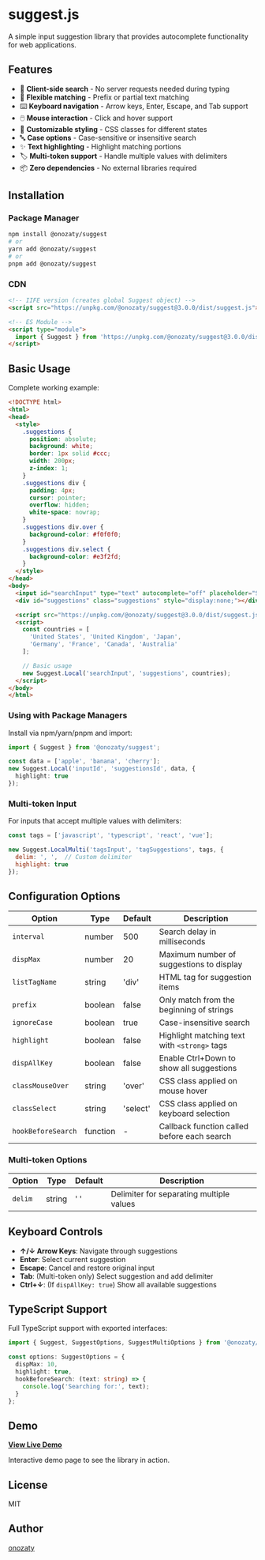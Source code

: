 # suggest.js

A simple input suggestion library that provides autocomplete functionality for web applications.

## Features

- 🚀 **Client-side search** - No server requests needed during typing
- 🎯 **Flexible matching** - Prefix or partial text matching
- ⌨️ **Keyboard navigation** - Arrow keys, Enter, Escape, and Tab support
- 🖱️ **Mouse interaction** - Click and hover support
- 🎨 **Customizable styling** - CSS classes for different states
- 🔤 **Case options** - Case-sensitive or insensitive search
- ✨ **Text highlighting** - Highlight matching portions
- 🏷️ **Multi-token support** - Handle multiple values with delimiters
- 📦 **Zero dependencies** - No external libraries required

## Installation

### Package Manager

```bash
npm install @onozaty/suggest
# or
yarn add @onozaty/suggest
# or
pnpm add @onozaty/suggest
```

### CDN

```html
<!-- IIFE version (creates global Suggest object) -->
<script src="https://unpkg.com/@onozaty/suggest@3.0.0/dist/suggest.js"></script>

<!-- ES Module -->
<script type="module">
  import { Suggest } from 'https://unpkg.com/@onozaty/suggest@3.0.0/dist/suggest.mjs';
</script>
```

## Basic Usage

Complete working example:

```html
<!DOCTYPE html>
<html>
<head>
  <style>
    .suggestions {
      position: absolute;
      background: white;
      border: 1px solid #ccc;
      width: 200px;
      z-index: 1;
    }
    .suggestions div {
      padding: 4px;
      cursor: pointer;
      overflow: hidden;
      white-space: nowrap;
    }
    .suggestions div.over {
      background-color: #f0f0f0;
    }
    .suggestions div.select {
      background-color: #e3f2fd;
    }
  </style>
</head>
<body>
  <input id="searchInput" type="text" autocomplete="off" placeholder="Start typing...">
  <div id="suggestions" class="suggestions" style="display:none;"></div>

  <script src="https://unpkg.com/@onozaty/suggest@3.0.0/dist/suggest.js"></script>
  <script>
    const countries = [
      'United States', 'United Kingdom', 'Japan',
      'Germany', 'France', 'Canada', 'Australia'
    ];

    // Basic usage
    new Suggest.Local('searchInput', 'suggestions', countries);
  </script>
</body>
</html>
```

### Using with Package Managers

Install via npm/yarn/pnpm and import:

```typescript
import { Suggest } from '@onozaty/suggest';

const data = ['apple', 'banana', 'cherry'];
new Suggest.Local('inputId', 'suggestionsId', data, {
  highlight: true
});
```

### Multi-token Input

For inputs that accept multiple values with delimiters:

```javascript
const tags = ['javascript', 'typescript', 'react', 'vue'];

new Suggest.LocalMulti('tagsInput', 'tagSuggestions', tags, {
  delim: ', ',  // Custom delimiter
  highlight: true
});
```

## Configuration Options

| Option | Type | Default | Description |
|--------|------|---------|-------------|
| `interval` | number | 500 | Search delay in milliseconds |
| `dispMax` | number | 20 | Maximum number of suggestions to display |
| `listTagName` | string | 'div' | HTML tag for suggestion items |
| `prefix` | boolean | false | Only match from the beginning of strings |
| `ignoreCase` | boolean | true | Case-insensitive search |
| `highlight` | boolean | false | Highlight matching text with `<strong>` tags |
| `dispAllKey` | boolean | false | Enable Ctrl+Down to show all suggestions |
| `classMouseOver` | string | 'over' | CSS class applied on mouse hover |
| `classSelect` | string | 'select' | CSS class applied on keyboard selection |
| `hookBeforeSearch` | function | - | Callback function called before each search |

### Multi-token Options

| Option | Type | Default | Description |
|--------|------|---------|-------------|
| `delim` | string | ' ' | Delimiter for separating multiple values |

## Keyboard Controls

- **↑/↓ Arrow Keys**: Navigate through suggestions
- **Enter**: Select current suggestion
- **Escape**: Cancel and restore original input
- **Tab**: (Multi-token only) Select suggestion and add delimiter
- **Ctrl+↓**: (If `dispAllKey: true`) Show all available suggestions

## TypeScript Support

Full TypeScript support with exported interfaces:

```typescript
import { Suggest, SuggestOptions, SuggestMultiOptions } from '@onozaty/suggest';

const options: SuggestOptions = {
  dispMax: 10,
  highlight: true,
  hookBeforeSearch: (text: string) => {
    console.log('Searching for:', text);
  }
};
```

## Demo

[**View Live Demo**](https://onozaty.github.io/suggest.js/) 

Interactive demo page to see the library in action.

## License

MIT

## Author

[onozaty](https://github.com/onozaty)
